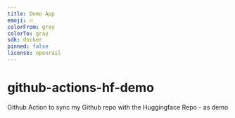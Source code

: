 ```yaml
---
title: Demo App
emoji: 🔥
colorFrom: gray
colorTo: gray
sdk: docker
pinned: false
license: openrail
---
```


# github-actions-hf-demo
Github Action to sync my Github repo with the Huggingface Repo - as demo
